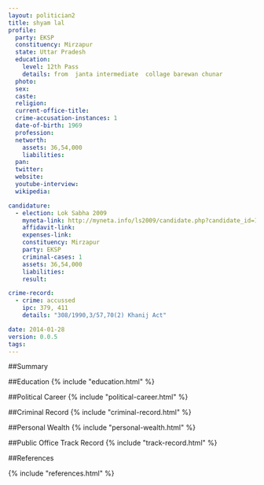 ```yaml
---
layout: politician2
title: shyam lal
profile: 
  party: EKSP
  constituency: Mirzapur
  state: Uttar Pradesh
  education: 
    level: 12th Pass
    details: from  janta intermediate  collage barewan chunar
  photo: 
  sex: 
  caste: 
  religion: 
  current-office-title: 
  crime-accusation-instances: 1
  date-of-birth: 1969
  profession: 
  networth: 
    assets: 36,54,000
    liabilities: 
  pan: 
  twitter: 
  website: 
  youtube-interview: 
  wikipedia: 

candidature: 
  - election: Lok Sabha 2009
    myneta-link: http://myneta.info/ls2009/candidate.php?candidate_id=1793
    affidavit-link: 
    expenses-link: 
    constituency: Mirzapur 
    party: EKSP
    criminal-cases: 1
    assets: 36,54,000
    liabilities: 
    result:  

crime-record: 
  - crime: accussed
    ipc: 379, 411
    details: "308/1990,3/57,70(2) Khanij Act" 

date: 2014-01-28
version: 0.0.5
tags: 
---
```

##Summary


##Education
{% include "education.html" %}


##Political Career
{% include "political-career.html" %}


##Criminal Record
{% include "criminal-record.html" %}


##Personal Wealth
{% include "personal-wealth.html" %}


##Public Office Track Record
{% include "track-record.html" %}


##References


{% include "references.html" %}